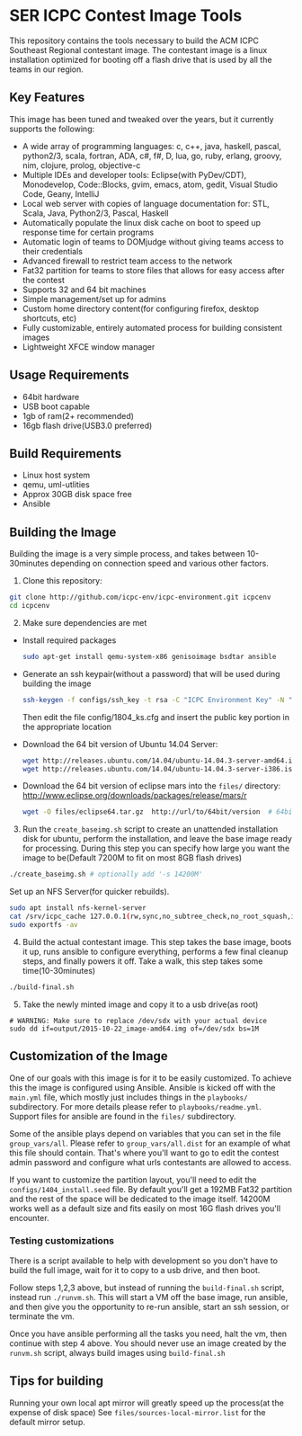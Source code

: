 # SER ICPC Contest Image Tools

This repository contains the tools necessary to build the ACM ICPC Southeast Regional contestant image. The contestant image is a linux installation optimized for booting off a flash drive that is used by all the teams in our region.

## Key Features
This image has been tuned and tweaked over the years, but it currently supports the following:

* A wide array of programming languages: c, c++, java, haskell, pascal, python2/3, scala, fortran, ADA, c#, f#, D, lua, go, ruby, erlang, groovy, nim, clojure, prolog, objective-c
* Multiple IDEs and developer tools: Eclipse(with PyDev/CDT), Monodevelop, Code::Blocks, gvim, emacs, atom, gedit, Visual Studio Code, Geany, IntelliJ
* Local web server with copies of language documentation for: STL, Scala, Java, Python2/3, Pascal, Haskell
* Automatically populate the linux disk cache on boot to speed up response time for certain programs
* Automatic login of teams to DOMjudge without giving teams access to their credentials
* Advanced firewall to restrict team access to the network
* Fat32 partition for teams to store files that allows for easy access after the contest
* Supports 32 and 64 bit machines
* Simple management/set up for admins
* Custom home directory content(for configuring firefox, desktop shortcuts, etc)
* Fully customizable, entirely automated process for building consistent images
* Lightweight XFCE window manager

## Usage Requirements
* 64bit hardware
* USB boot capable
* 1gb of ram(2+ recommended)
* 16gb flash drive(USB3.0 preferred)

## Build Requirements
* Linux host system
* qemu, uml-utlities
* Approx 30GB disk space free
* Ansible

## Building the Image
Building the image is a very simple process, and takes between 10-30minutes
depending on connection speed and various other factors.

1. Clone this repository:
```bash
git clone http://github.com/icpc-env/icpc-environment.git icpcenv
cd icpcenv
```

2. Make sure dependencies are met
  * Install required packages

    ```bash
    sudo apt-get install qemu-system-x86 genisoimage bsdtar ansible
    ```
  * Generate an ssh keypair(without a password) that will be used during building the image

    ```bash
    ssh-keygen -f configs/ssh_key -t rsa -C "ICPC Environment Key" -N ""
    ```

    Then edit the file config/1804_ks.cfg and insert the public key portion in the appropriate location

  * Download the 64 bit version of Ubuntu 14.04 Server:

    ```bash
    wget http://releases.ubuntu.com/14.04/ubuntu-14.04.3-server-amd64.iso # 64 bit
    wget http://releases.ubuntu.com/14.04/ubuntu-14.04.3-server-i386.iso  # 32 bit
    ```
  * Download the 64 bit version of eclipse mars into the `files/` directory:  
    http://www.eclipse.org/downloads/packages/release/mars/r

    ```bash
    wget -O files/eclipse64.tar.gz  http://url/to/64bit/version  # 64bit
    ```

3. Run the `create_baseimg.sh` script to create an unattended installation disk for ubuntu,
perform the installation, and leave the base image ready for processing. During this
step you can specify how large you want the image to be(Default 7200M to fit on most
8GB flash drives)
```bash
./create_baseimg.sh # optionally add '-s 14200M'
```

Set up an NFS Server(for quicker rebuilds).
```bash
sudo apt install nfs-kernel-server
cat /srv/icpc_cache 127.0.0.1(rw,sync,no_subtree_check,no_root_squash,insecure) | sudo tee -a /etc/exports
sudo exportfs -av
```

4. Build the actual contestant image. This step takes the base image, boots it up,
runs ansible to configure everything, performs a few final cleanup steps, and finally
powers it off. Take a walk, this step takes some time(10-30minutes)
```bash
./build-final.sh
```

5. Take the newly minted image and copy it to a usb drive(as root)
```
# WARNING: Make sure to replace /dev/sdx with your actual device
sudo dd if=output/2015-10-22_image-amd64.img of=/dev/sdx bs=1M
```

## Customization of the Image
One of our goals with this image is for it to be easily customized. To achieve this
the image is configured using Ansible. Ansible is kicked off with the `main.yml`
file, which mostly just includes things in the `playbooks/` subdirectory. For more
details please refer to `playbooks/readme.yml`. Support files for ansible are
found in the `files/` subdirectory.

Some of the ansible plays depend on variables that you can set in the file
`group_vars/all`. Please refer to `group_vars/all.dist` for an example of what
this file should contain. That's where you'll want to go to edit the contest
admin password and configure what urls contestants are allowed to access.

If you want to customize the partition layout, you'll need to edit the
`configs/1404_install.seed` file. By default you'll get a 192MB Fat32 partition
and the rest of the space will be dedicated to the image itself. 14200M works well
as a default size and fits easily on most 16G flash drives you'll encounter.

### Testing customizations
There is a script available to help with development so you don't have to build
the full image, wait for it to copy to a usb drive, and then boot.

Follow steps 1,2,3 above, but instead of running the `build-final.sh` script,
instead run `./runvm.sh`. This will start a VM off the base image, run ansible,
and then give you the opportunity to re-run ansible, start an ssh session, or
terminate the vm.

Once you have ansible performing all the tasks you need, halt the vm, then
continue with step 4 above. You should never use an image created by the
`runvm.sh` script, always build images using `build-final.sh`

## Tips for building
Running your own local apt mirror will greatly speed up the process(at the
expense of disk space)
See `files/sources-local-mirror.list` for the default mirror setup.
